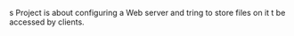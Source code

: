 s Project is about configuring a Web server and tring to store files on it t be accessed by clients.

